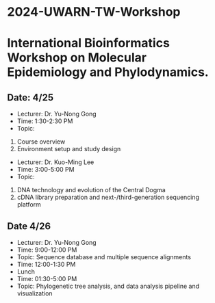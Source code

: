 # 2024-UWARN-TW-Workshop
# International Bioinformatics Workshop on Molecular Epidemiology and Phylodynamics.

## Date: 4/25
* Lecturer: Dr. Yu-Nong Gong
* Time: 1:30-2:30 PM
* Topic:
1. Course overview
2. Environment setup and study design

* Lecturer: Dr. Kuo-Ming Lee
* Time: 3:00-5:00 PM
* Topic:
1. DNA technology and evolution of the Central Dogma
2. cDNA library preparation and next-/third-generation sequencing platform

## Date 4/26
* Lecturer: Dr. Yu-Nong Gong
* Time: 9:00-12:00 PM
* Topic: Sequence database and multiple sequence alignments
* Time: 12:00-1:30 PM
* Lunch
* Time: 01:30-5:00 PM
* Topic: Phylogenetic tree analysis, and data analysis pipeline and visualization
